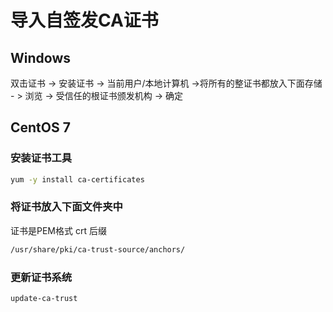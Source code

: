 # 导入自签发CA证书

## Windows

双击证书 -> 安装证书 -> 当前用户/本地计算机 ->将所有的整证书都放入下面存储 - > 浏览 -> 受信任的根证书颁发机构 -> 确定


## CentOS 7
### 安装证书工具

```bash
yum -y install ca-certificates
```

### 将证书放入下面文件夹中

证书是PEM格式 crt 后缀

```bash
/usr/share/pki/ca-trust-source/anchors/
```

### 更新证书系统

```bash
update-ca-trust
```
